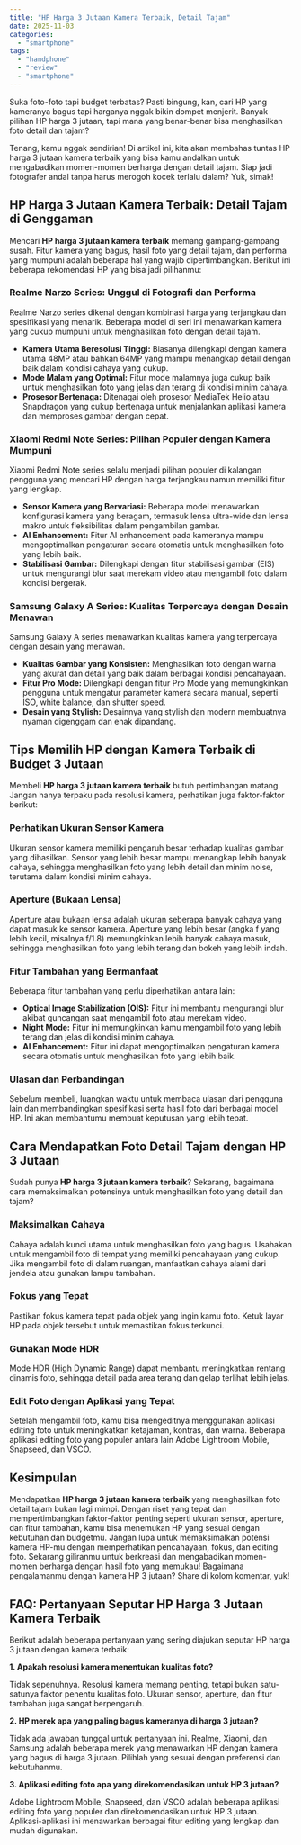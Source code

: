 ```yaml
---
title: "HP Harga 3 Jutaan Kamera Terbaik, Detail Tajam"
date: 2025-11-03
categories: 
  - "smartphone"
tags: 
  - "handphone"
  - "review"
  - "smartphone"
---
```


Suka foto-foto tapi budget terbatas? Pasti bingung, kan, cari HP yang kameranya bagus tapi harganya nggak bikin dompet menjerit. Banyak pilihan HP harga 3 jutaan, tapi mana yang benar-benar bisa menghasilkan foto detail dan tajam?

Tenang, kamu nggak sendirian! Di artikel ini, kita akan membahas tuntas HP harga 3 jutaan kamera terbaik yang bisa kamu andalkan untuk mengabadikan momen-momen berharga dengan detail tajam. Siap jadi fotografer andal tanpa harus merogoh kocek terlalu dalam? Yuk, simak!

## HP Harga 3 Jutaan Kamera Terbaik: Detail Tajam di Genggaman

Mencari **HP harga 3 jutaan kamera terbaik** memang gampang-gampang susah. Fitur kamera yang bagus, hasil foto yang detail tajam, dan performa yang mumpuni adalah beberapa hal yang wajib dipertimbangkan. Berikut ini beberapa rekomendasi HP yang bisa jadi pilihanmu:

### Realme Narzo Series: Unggul di Fotografi dan Performa

Realme Narzo series dikenal dengan kombinasi harga yang terjangkau dan spesifikasi yang menarik. Beberapa model di seri ini menawarkan kamera yang cukup mumpuni untuk menghasilkan foto dengan detail tajam.

- **Kamera Utama Beresolusi Tinggi:** Biasanya dilengkapi dengan kamera utama 48MP atau bahkan 64MP yang mampu menangkap detail dengan baik dalam kondisi cahaya yang cukup.
- **Mode Malam yang Optimal:** Fitur mode malamnya juga cukup baik untuk menghasilkan foto yang jelas dan terang di kondisi minim cahaya.
- **Prosesor Bertenaga:** Ditenagai oleh prosesor MediaTek Helio atau Snapdragon yang cukup bertenaga untuk menjalankan aplikasi kamera dan memproses gambar dengan cepat.

### Xiaomi Redmi Note Series: Pilihan Populer dengan Kamera Mumpuni

Xiaomi Redmi Note series selalu menjadi pilihan populer di kalangan pengguna yang mencari HP dengan harga terjangkau namun memiliki fitur yang lengkap.

- **Sensor Kamera yang Bervariasi:** Beberapa model menawarkan konfigurasi kamera yang beragam, termasuk lensa ultra-wide dan lensa makro untuk fleksibilitas dalam pengambilan gambar.
- **AI Enhancement:** Fitur AI enhancement pada kameranya mampu mengoptimalkan pengaturan secara otomatis untuk menghasilkan foto yang lebih baik.
- **Stabilisasi Gambar:** Dilengkapi dengan fitur stabilisasi gambar (EIS) untuk mengurangi blur saat merekam video atau mengambil foto dalam kondisi bergerak.

### Samsung Galaxy A Series: Kualitas Terpercaya dengan Desain Menawan

Samsung Galaxy A series menawarkan kualitas kamera yang terpercaya dengan desain yang menawan.

- **Kualitas Gambar yang Konsisten:** Menghasilkan foto dengan warna yang akurat dan detail yang baik dalam berbagai kondisi pencahayaan.
- **Fitur Pro Mode:** Dilengkapi dengan fitur Pro Mode yang memungkinkan pengguna untuk mengatur parameter kamera secara manual, seperti ISO, white balance, dan shutter speed.
- **Desain yang Stylish:** Desainnya yang stylish dan modern membuatnya nyaman digenggam dan enak dipandang.

## Tips Memilih HP dengan Kamera Terbaik di Budget 3 Jutaan

Membeli **HP harga 3 jutaan kamera terbaik** butuh pertimbangan matang. Jangan hanya terpaku pada resolusi kamera, perhatikan juga faktor-faktor berikut:

### Perhatikan Ukuran Sensor Kamera

Ukuran sensor kamera memiliki pengaruh besar terhadap kualitas gambar yang dihasilkan. Sensor yang lebih besar mampu menangkap lebih banyak cahaya, sehingga menghasilkan foto yang lebih detail dan minim noise, terutama dalam kondisi minim cahaya.

### Aperture (Bukaan Lensa)

Aperture atau bukaan lensa adalah ukuran seberapa banyak cahaya yang dapat masuk ke sensor kamera. Aperture yang lebih besar (angka f yang lebih kecil, misalnya f/1.8) memungkinkan lebih banyak cahaya masuk, sehingga menghasilkan foto yang lebih terang dan bokeh yang lebih indah.

### Fitur Tambahan yang Bermanfaat

Beberapa fitur tambahan yang perlu diperhatikan antara lain:

- **Optical Image Stabilization (OIS):** Fitur ini membantu mengurangi blur akibat guncangan saat mengambil foto atau merekam video.
- **Night Mode:** Fitur ini memungkinkan kamu mengambil foto yang lebih terang dan jelas di kondisi minim cahaya.
- **AI Enhancement:** Fitur ini dapat mengoptimalkan pengaturan kamera secara otomatis untuk menghasilkan foto yang lebih baik.

### Ulasan dan Perbandingan

Sebelum membeli, luangkan waktu untuk membaca ulasan dari pengguna lain dan membandingkan spesifikasi serta hasil foto dari berbagai model HP. Ini akan membantumu membuat keputusan yang lebih tepat.

## Cara Mendapatkan Foto Detail Tajam dengan HP 3 Jutaan

Sudah punya **HP harga 3 jutaan kamera terbaik**? Sekarang, bagaimana cara memaksimalkan potensinya untuk menghasilkan foto yang detail dan tajam?

### Maksimalkan Cahaya

Cahaya adalah kunci utama untuk menghasilkan foto yang bagus. Usahakan untuk mengambil foto di tempat yang memiliki pencahayaan yang cukup. Jika mengambil foto di dalam ruangan, manfaatkan cahaya alami dari jendela atau gunakan lampu tambahan.

### Fokus yang Tepat

Pastikan fokus kamera tepat pada objek yang ingin kamu foto. Ketuk layar HP pada objek tersebut untuk memastikan fokus terkunci.

### Gunakan Mode HDR

Mode HDR (High Dynamic Range) dapat membantu meningkatkan rentang dinamis foto, sehingga detail pada area terang dan gelap terlihat lebih jelas.

### Edit Foto dengan Aplikasi yang Tepat

Setelah mengambil foto, kamu bisa mengeditnya menggunakan aplikasi editing foto untuk meningkatkan ketajaman, kontras, dan warna. Beberapa aplikasi editing foto yang populer antara lain Adobe Lightroom Mobile, Snapseed, dan VSCO.

## Kesimpulan

Mendapatkan **HP harga 3 jutaan kamera terbaik** yang menghasilkan foto detail tajam bukan lagi mimpi. Dengan riset yang tepat dan mempertimbangkan faktor-faktor penting seperti ukuran sensor, aperture, dan fitur tambahan, kamu bisa menemukan HP yang sesuai dengan kebutuhan dan budgetmu. Jangan lupa untuk memaksimalkan potensi kamera HP-mu dengan memperhatikan pencahayaan, fokus, dan editing foto. Sekarang giliranmu untuk berkreasi dan mengabadikan momen-momen berharga dengan hasil foto yang memukau! Bagaimana pengalamanmu dengan kamera HP 3 jutaan? Share di kolom komentar, yuk!

## FAQ: Pertanyaan Seputar HP Harga 3 Jutaan Kamera Terbaik

Berikut adalah beberapa pertanyaan yang sering diajukan seputar HP harga 3 jutaan dengan kamera terbaik:

**1\. Apakah resolusi kamera menentukan kualitas foto?**

Tidak sepenuhnya. Resolusi kamera memang penting, tetapi bukan satu-satunya faktor penentu kualitas foto. Ukuran sensor, aperture, dan fitur tambahan juga sangat berpengaruh.

**2\. HP merek apa yang paling bagus kameranya di harga 3 jutaan?**

Tidak ada jawaban tunggal untuk pertanyaan ini. Realme, Xiaomi, dan Samsung adalah beberapa merek yang menawarkan HP dengan kamera yang bagus di harga 3 jutaan. Pilihlah yang sesuai dengan preferensi dan kebutuhanmu.

**3\. Aplikasi editing foto apa yang direkomendasikan untuk HP 3 jutaan?**

Adobe Lightroom Mobile, Snapseed, dan VSCO adalah beberapa aplikasi editing foto yang populer dan direkomendasikan untuk HP 3 jutaan. Aplikasi-aplikasi ini menawarkan berbagai fitur editing yang lengkap dan mudah digunakan.
